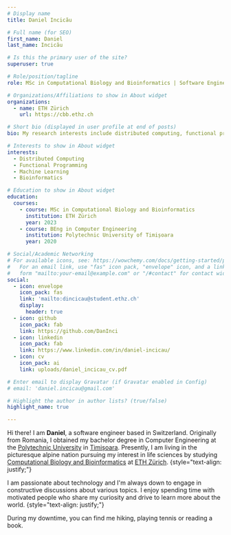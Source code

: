 ```yaml
---
# Display name
title: Daniel Incicău

# Full name (for SEO)
first_name: Daniel
last_name: Incicău

# Is this the primary user of the site?
superuser: true

# Role/position/tagline
role: MSc in Computational Biology and Bioinformatics | Software Engineer

# Organizations/Affiliations to show in About widget
organizations:
  - name: ETH Zürich
    url: https://cbb.ethz.ch

# Short bio (displayed in user profile at end of posts)
bio: My research interests include distributed computing, functional programming and bioinformatics.

# Interests to show in About widget
interests:
  - Distributed Computing
  - Functional Programming
  - Machine Learning
  - Bioinformatics

# Education to show in About widget
education:
  courses:
    - course: MSc in Computational Biology and Bioinformatics
      institution: ETH Zürich
      year: 2023
    - course: BEng in Computer Engineering
      institution: Polytechnic University of Timișoara
      year: 2020

# Social/Academic Networking
# For available icons, see: https://wowchemy.com/docs/getting-started/page-builder/#icons
#   For an email link, use "fas" icon pack, "envelope" icon, and a link in the
#   form "mailto:your-email@example.com" or "/#contact" for contact widget.
social:
  - icon: envelope
    icon_pack: fas
    link: 'mailto:dincicau@student.ethz.ch'
    display:
      header: true
  - icon: github
    icon_pack: fab
    link: https://github.com/DanInci
  - icon: linkedin
    icon_pack: fab
    link: https://www.linkedin.com/in/daniel-incicau/
  - icon: cv
    icon_pack: ai
    link: uploads/daniel_incicau_cv.pdf

# Enter email to display Gravatar (if Gravatar enabled in Config)
# email: 'daniel.incicau@gmail.com'

# Highlight the author in author lists? (true/false)
highlight_name: true

---
```


Hi there! I am **Daniel**, a software engineer based in Switzerland. Originally from Romania, I obtained my bachelor degree in Computer Engineering at the [Polytechnic University](https://www.upt.ro/) in [Timișoara](https://en.wikipedia.org/wiki/Timi%C8%99oara). Presently, I am living in the picturesque alpine nation pursuing my interest in life sciences by studying [Computational Biology and Bioinformatics](https://cbb.ethz.ch) at [ETH Zürich](https://ethz.ch/en.html).
{style="text-align: justify;"}

I am passionate about technology and I'm always down to engage in constructive discussions about various topics. I enjoy spending time with motivated people who share my curiosity and drive to learn more about the world.
{style="text-align: justify;"}

 During my downtime, you can find me hiking, playing tennis or reading a book.
